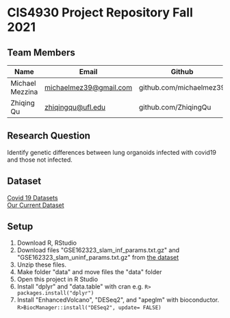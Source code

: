 # CIS4930 Project Repository Fall 2021
## Team Members

Name | Email | Github
---- | ----- | ------
Michael Mezzina | michaelmez39@gmail.com | github.com/michaelmez39
Zhiqing Qu | zhiqingqu@ufl.edu | github.com/ZhiqingQu

## Research Question
Identify genetic differences between lung organoids infected with covid19 and those not infected.

## Dataset
[Covid 19 Datasets](https://www.ncbi.nlm.nih.gov/geo/query/acc.cgi?acc=GPL29320)<br>
[Our Current Dataset](https://www.ncbi.nlm.nih.gov/geo/query/acc.cgi?acc=GSE162323)<br>

## Setup
1. Download R, RStudio
3. Download files "GSE162323_slam_inf_params.txt.gz" and "GSE162323_slam_uninf_params.txt.gz" from [the dataset](https://www.ncbi.nlm.nih.gov/geo/query/acc.cgi?acc=GSE162323)
4. Unzip these files.
5. Make folder "data" and move files the "data" folder
6. Open this project in R Studio
7. Install "dplyr" and "data.table" with cran e.g. `R> packages.install("dplyr")`
8. Install "EnhancedVolcano", "DESeq2", and "apeglm" with bioconductor. `R>BiocManager::install("DESeq2", update= FALSE)`
